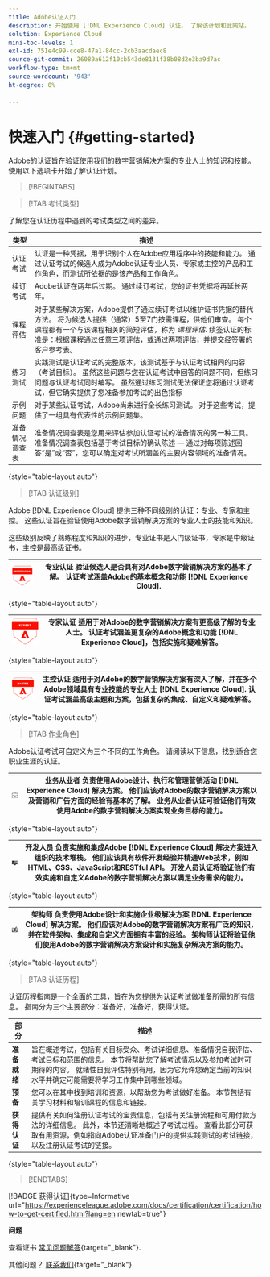 ```yaml
---
title: Adobe认证入门
description: 开始使用 [!DNL Experience Cloud] 认证。 了解该计划和此网站。
solution: Experience Cloud
mini-toc-levels: 1
exl-id: 751e4c99-cce8-47a1-84cc-2cb3aacdaec8
source-git-commit: 26089a612f10cb543de8131f38b08d2e3ba9d7ac
workflow-type: tm+mt
source-wordcount: '943'
ht-degree: 0%

---
```


# 快速入门 {#getting-started}

Adobe的认证旨在验证使用我们的数字营销解决方案的专业人士的知识和技能。 使用以下选项卡开始了解认证计划。

>[!BEGINTABS]

>[!TAB 考试类型]

了解您在认证历程中遇到的考试类型之间的差异。

| 类型 | 描述 |
| ------- | ------- |
| 认证考试 | 认证是一种凭据，用于识别个人在Adobe应用程序中的技能和能力。 通过认证考试的候选人成为Adobe认证专业人员、专家或主控的产品和工作角色，而测试所依据的是该产品和工作角色。 |
| 续订考试 | Adobe认证在两年后过期。 通过续订考试，您的证书凭据将再延长两年。 |
| 课程评估 | 对于某些解决方案，Adobe提供了通过续订考试以维护证书凭据的替代方法。 将为候选人提供（通常）5至7门按需课程，供他们审查。 每个课程都有一个与该课程相关的简短评估，称为 _课程评估_. 续签认证的标准是：根据课程通过任意三项评估，或通过两项评估，并提交经签署的客户参考表。 |
| 练习测试 | 实践测试是认证考试的完整版本，该测试基于与认证考试相同的内容（考试目标）。 虽然这些问题与您在认证考试中回答的问题不同，但练习问题与认证考试同时编写。 虽然通过练习测试无法保证您将通过认证考试，但它确实提供了您准备参加考试的出色指标 |
| 示例问题 | 对于某些认证考试，Adobe尚未进行全长练习测试。 对于这些考试，提供了一组具有代表性的示例问题集。 |
| 准备情况调查表 | 准备情况调查表是您用来评估参加认证考试的准备情况的另一种工具。 准备情况调查表包括基于考试目标的确认陈述 — 通过对每项陈述回答“是”或“否”，您可以确定对考试所涵盖的主要内容领域的准备情况。 |

{style="table-layout:auto"}

>[!TAB 认证级别]

Adobe [!DNL Experience Cloud] 提供三种不同级别的认证：专业、专家和主控。 这些认证旨在验证使用Adobe数字营销解决方案的专业人士的技能和知识。

这些级别反映了熟练程度和知识的进步，专业证书是入门级证书，专家是中级证书，主控是最高级证书。

| ![专业徽章](/help/certifications/assets/professional-badge-Xsmall.png) | **专业认证** 验证候选人是否具有对Adobe数字营销解决方案的基本了解。 认证考试涵盖Adobe的基本概念和功能 [!DNL Experience Cloud]. |
| --------- | ------- |

{style="table-layout:auto"}

| ![专家徽章](/help/certifications/assets/expert-badge-Xsmall.png) | **专家认证** 适用于对Adobe的数字营销解决方案有更高级了解的专业人士。 认证考试涵盖更复杂的Adobe概念和功能 [!DNL Experience Cloud]，包括实施和疑难解答。 |
| ------- | ------- |

{style="table-layout:auto"}

| ![主控徽章](/help/certifications/assets/master-badge-Xsmall.png) | **主控认证** 适用于对Adobe的数字营销解决方案有深入了解，并在多个Adobe领域具有专业技能的专业人士 [!DNL Experience Cloud]. 认证考试涵盖高级主题和方案，包括复杂的集成、自定义和疑难解答。 |
| ------- | ------- |

{style="table-layout:auto"}

>[!TAB 作业角色]

Adobe认证考试可自定义为三个不同的工作角色。 请阅读以下信息，找到适合您职业生涯的认证。

| ![业务从业人员徽章](/help/certifications/assets/business_practitioner_blk_small.png) | **业务从业者** 负责使用Adobe设计、执行和管理营销活动 [!DNL Experience Cloud] 解决方案。 他们应该对Adobe的数字营销解决方案以及营销和广告方面的经验有基本的了解。 业务从业者认证可验证他们有效使用Adobe的数字营销解决方案实现业务目标的能力。 |
| ------- | ------- |

{style="table-layout:auto"}

| ![开发人员徽章](/help/certifications/assets/developer_blk_small.png) | **开发人员** 负责实施和集成Adobe [!DNL Experience Cloud] 解决方案进入组织的技术堆栈。 他们应该具有软件开发经验并精通Web技术，例如HTML、CSS、JavaScript和RESTful API。 开发人员认证将验证他们有效实施和自定义Adobe的数字营销解决方案以满足业务需求的能力。 |
| ------- | ------- |

{style="table-layout:auto"}

| ![架构师徽章](/help/certifications/assets/architect_blk_small.png) | **架构师** 负责使用Adobe设计和实施企业级解决方案 [!DNL Experience Cloud] 解决方案。 他们应该对Adobe的数字营销解决方案有广泛的知识，并在软件架构、集成和自定义方面拥有丰富的经验。 架构师认证将验证他们使用Adobe的数字营销解决方案设计和实施复杂解决方案的能力。 |
| ------- | ------- |

{style="table-layout:auto"}

>[!TAB 认证历程]

认证历程指南是一个全面的工具，旨在为您提供为认证考试做准备所需的所有信息。 指南分为三个主要部分：准备好，准备好，获得认证。

| 部分 | 描述 |
| ------- | ------- |
| **准备就绪** | 旨在概述考试，包括有关目标受众、考试详细信息、准备情况自我评估、考试目标和范围的信息。 本节将帮助您了解考试情况以及参加考试时可期待的内容。 就绪性自我评估特别有用，因为它允许您确定当前的知识水平并确定可能需要将学习工作集中到哪些领域。 |
| **预备** | 您可以在其中找到培训和资源，以帮助您为考试做好准备。 本节包括有关学习材料和培训课程的信息和链接。 |
| **获得认证** | 提供有关如何注册认证考试的宝贵信息，包括有关注册流程和可用付款方法的详细信息。 此外，本节还清晰地概述了考试过程。 查看此部分可获取有用资源，例如指向Adobe认证准备门户的提供实践测试的考试链接，以及注册认证考试的链接。 |

{style="table-layout:auto"}

>[!ENDTABS]

[!BADGE 获得认证]{type=Informative url="https://experienceleague.adobe.com/docs/certification/certification/how-to-get-certified.html?lang=en newtab=true"}

**问题**

查看证书 [常见问题解答](https://experienceleague.adobe.com/docs/certification/certification/faq.html?lang=en){target="_blank"}.

其他问题？ [联系我们](mailto:certif@adobe.com){target="_blank"}.
